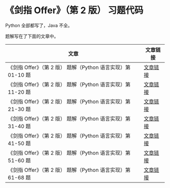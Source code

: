 # 《剑指 Offer》（第 2 版） 习题代码

Python 全部都写了，Java 不全。

题解写在了下面的文章中。

| 文章                                                         | 文章链接                                                     |
| ------------------------------------------------------------ | ------------------------------------------------------------ |
| 《剑指 Offer》（第 2 版） 题解（Python 语言实现）第 01-10 题 | [文章链接](https://liweiwei1419.github.io/blog/2018/12/10/sword-for-offer-solutions/1-10/) |
| 《剑指 Offer》（第 2 版） 题解（Python 语言实现）第 11-20 题 | [文章链接](https://liweiwei1419.github.io/blog/2018/12/11/sword-for-offer-solutions/11-20/) |
| 《剑指 Offer》（第 2 版） 题解（Python 语言实现）第 21-30 题 | [文章链接](https://liweiwei1419.github.io/blog/2018/12/12/sword-for-offer-solutions/21-30/) |
| 《剑指 Offer》（第 2 版） 题解（Python 语言实现）第 31-40 题 | [文章链接](https://liweiwei1419.github.io/blog/2018/12/13/sword-for-offer-solutions/31-40/) |
| 《剑指 Offer》（第 2 版） 题解（Python 语言实现）第 41-50 题 | [文章链接](https://liweiwei1419.github.io/blog/2018/12/14/sword-for-offer-solutions/41-50/) |
| 《剑指 Offer》（第 2 版） 题解（Python 语言实现）第 51-60 题 | [文章链接](https://liweiwei1419.github.io/blog/2018/12/15/sword-for-offer-solutions/51-60/) |
| 《剑指 Offer》（第 2 版） 题解（Python 语言实现）第 61-68 题 | [文章链接](https://liweiwei1419.github.io/blog/2018/12/16/sword-for-offer-solutions/61-68/) |

